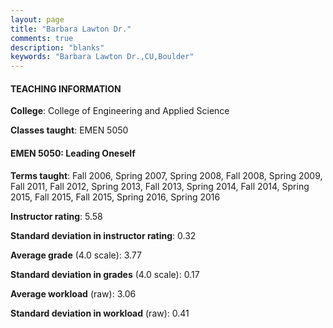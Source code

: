 ```yaml
---
layout: page
title: "Barbara Lawton Dr." 
comments: true
description: "blanks"
keywords: "Barbara Lawton Dr.,CU,Boulder"
---
```

<head>
<script src="https://ajax.googleapis.com/ajax/libs/jquery/2.1.3/jquery.min.js"></script>
<script src="https://dl.dropboxusercontent.com/s/pc42nxpaw1ea4o9/highcharts.js?dl=0"></script>
<!-- <script src="../assets/js/highcharts.js"></script> -->
<style type="text/css">@font-face {
	font-family: "Bebas Neue";
	src: url(https://www.filehosting.org/file/details/544349/BebasNeue Regular.otf) format("opentype");
	}
	h1.Bebas { 
		font-family: "Bebas Neue", Verdana, Tahoma;
	}
</style>
</head>
	   
#### TEACHING INFORMATION

**College**: College of Engineering and Applied Science

**Classes taught**: EMEN 5050

#### EMEN 5050: Leading Oneself

**Terms taught**: Fall 2006, Spring 2007, Spring 2008, Fall 2008, Spring 2009, Fall 2011, Fall 2012, Spring 2013, Fall 2013, Spring 2014, Fall 2014, Spring 2015, Fall 2015, Fall 2015, Spring 2016, Spring 2016

**Instructor rating**: 5.58

**Standard deviation in instructor rating**: 0.32

**Average grade** (4.0 scale): 3.77

**Standard deviation in grades** (4.0 scale): 0.17

**Average workload** (raw): 3.06

**Standard deviation in workload** (raw): 0.41

